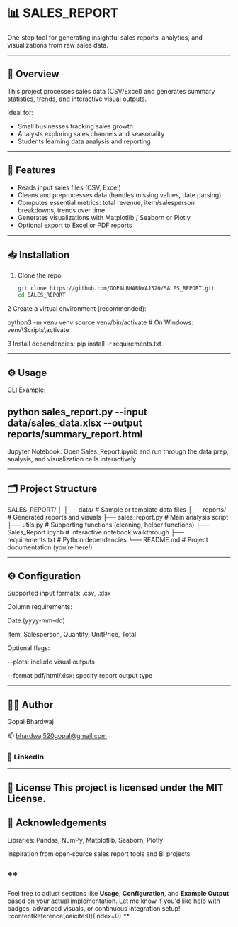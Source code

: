 # 📊 SALES_REPORT

One‑stop tool for generating insightful sales reports, analytics, and visualizations from raw sales data.

---

## 📌 Overview

This project processes sales data (CSV/Excel) and generates summary statistics, trends, and interactive visual outputs.

Ideal for:
- Small businesses tracking sales growth
- Analysts exploring sales channels and seasonality
- Students learning data analysis and reporting

---

## 🧰 Features

- Reads input sales files (CSV, Excel)
- Cleans and preprocesses data (handles missing values, date parsing)
- Computes essential metrics: total revenue, item/salesperson breakdowns, trends over time
- Generates visualizations with Matplotlib / Seaborn or Plotly
- Optional export to Excel or PDF reports

---

## 📥 Installation

1. Clone the repo:
   ```bash
   git clone https://github.com/GOPALBHARDWAJ520/SALES_REPORT.git
   cd SALES_REPORT
2 Create a virtual environment (recommended):

  python3 -m venv venv
  source venv/bin/activate   # On Windows: venv\Scripts\activate

3 Install dependencies:
  pip install -r requirements.txt

---
## ⚙️ Usage

CLI Example:

python sales_report.py --input data/sales_data.xlsx --output reports/summary_report.html
---

Jupyter Notebook:
Open Sales_Report.ipynb and run through the data prep, analysis, and visualization cells interactively.

---

## 🗂️ Project Structure
SALES_REPORT/
│
├── data/              # Sample or template data files
├── reports/           # Generated reports and visuals
├── sales_report.py    # Main analysis script
├── utils.py           # Supporting functions (cleaning, helper functions)
├── Sales_Report.ipynb # Interactive notebook walkthrough
├── requirements.txt   # Python dependencies
└── README.md          # Project documentation (you’re here!)

---

## ⚙️ Configuration
Supported input formats: .csv, .xlsx

Column requirements:

Date (yyyy-mm-dd)

Item, Salesperson, Quantity, UnitPrice, Total

Optional flags:

--plots: include visual outputs

--format pdf/html/xlsx: specify report output type

---

## 🧍‍♂️ Author
Gopal Bhardwaj

📫 bhardwaj520gopal@gmail.com
### 🔗 LinkedIn
---

📄 License
This project is licensed under the MIT License.
---


## 👏 Acknowledgements
Libraries: Pandas, NumPy, Matplotlib, Seaborn, Plotly

Inspiration from open‑source sales report tools and BI projects


**
---

Feel free to adjust sections like **Usage**, **Configuration**, and **Example Output** based on your actual implementation. Let me know if you'd like help with badges, advanced visuals, or continuous integration setup!
::contentReference[oaicite:0]{index=0}
**


